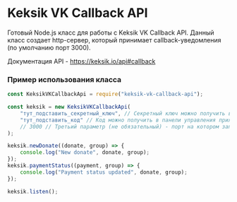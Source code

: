 # Keksik VK Callback API

Готовый Node.js класс для работы с Keksik VK Callback API.
Данный класс создает http-сервер, который принимает callback-уведомления (по умолчанию порт 3000).

Документация API - https://keksik.io/api#callback

### Пример использования класса

```js
const KeksikVKCallbackApi = require("keksik-vk-callback-api");

const keksik = new KeksikVKCallbackApi(
	"тут_подставить_секретный_ключ", // Секретный ключ можно получить в панели управления приложенияем, во вкладке "API", в разделе "Настройка Callback сервера".
	"тут_подставить_код" // Код можно получить в панели управления приложенияем, во вкладке "API", в разделе "Настройка Callback сервера". Пример строки, где смотреть код - "{"status": "ok", "code": "c96530"}".
	// 3000 // Третьий параметр (не обязательный) - порт на котором запускается callback-сервер.
);

keksik.newDonate((donate, group) => {
	console.log("New donate", donate, group);
});
keksik.paymentStatus((payment, group) => {
	console.log("Payment status updated", donate, group);
});

keksik.listen();
```
